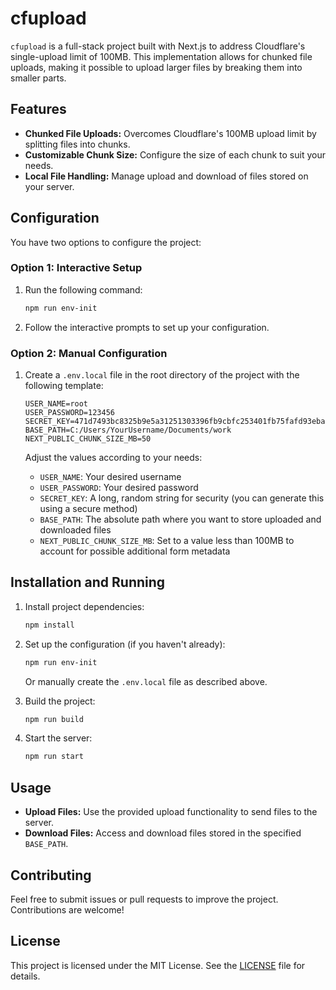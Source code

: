 # cfupload

`cfupload` is a full-stack project built with Next.js to address Cloudflare's single-upload limit of 100MB. This implementation allows for chunked file uploads, making it possible to upload larger files by breaking them into smaller parts.

## Features

- **Chunked File Uploads:** Overcomes Cloudflare's 100MB upload limit by splitting files into chunks.
- **Customizable Chunk Size:** Configure the size of each chunk to suit your needs.
- **Local File Handling:** Manage upload and download of files stored on your server.

## Configuration

You have two options to configure the project:

### Option 1: Interactive Setup

1. Run the following command:
   ```bash
   npm run env-init
   ```
2. Follow the interactive prompts to set up your configuration.

### Option 2: Manual Configuration

1. Create a `.env.local` file in the root directory of the project with the following template:

   ```plaintext
   USER_NAME=root
   USER_PASSWORD=123456
   SECRET_KEY=471d7493bc8325b9e5a31251303396fb9cbfc253401fb75fafd93eba0c80981bad5d719839103ac2d8c0aeef7b5754a09ea254daa76c3e424c4753cb56da661651deb46a2957027b04c1c3365d5ba030593138905dd147079f6588233a1a434fe2ddca5edb76c89d4c9af1e49d0d483f34a5dd2bf4c1f2011432e8a93602298d
   BASE_PATH=C:/Users/YourUsername/Documents/work
   NEXT_PUBLIC_CHUNK_SIZE_MB=50
   ```

   Adjust the values according to your needs:
   - `USER_NAME`: Your desired username
   - `USER_PASSWORD`: Your desired password
   - `SECRET_KEY`: A long, random string for security (you can generate this using a secure method)
   - `BASE_PATH`: The absolute path where you want to store uploaded and downloaded files
   - `NEXT_PUBLIC_CHUNK_SIZE_MB`: Set to a value less than 100MB to account for possible additional form metadata

## Installation and Running

1. Install project dependencies:
   ```bash
   npm install
   ```

2. Set up the configuration (if you haven't already):
   ```bash
   npm run env-init
   ```
   Or manually create the `.env.local` file as described above.

3. Build the project:
   ```bash
   npm run build
   ```

4. Start the server:
   ```bash
   npm run start
   ```

## Usage

- **Upload Files:** Use the provided upload functionality to send files to the server.
- **Download Files:** Access and download files stored in the specified `BASE_PATH`.

## Contributing

Feel free to submit issues or pull requests to improve the project. Contributions are welcome!

## License

This project is licensed under the MIT License. See the [LICENSE](LICENSE) file for details.